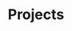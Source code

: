 ---
title: Projects
menu:
    main:
        name: Projects
        parent: about
        params:
            icon: fa-solid fa-folder-tree
---